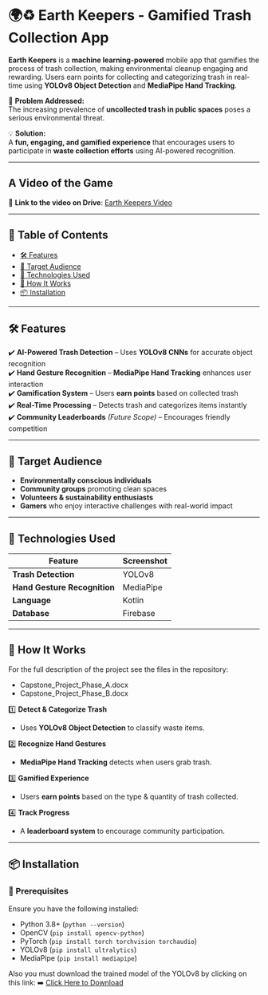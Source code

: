 # 🌍♻️ Earth Keepers - Gamified Trash Collection App

**Earth Keepers** is a **machine learning-powered** mobile app that gamifies the process of trash collection, making environmental cleanup engaging and rewarding. Users earn points for collecting and categorizing trash in real-time using **YOLOv8 Object Detection** and **MediaPipe Hand Tracking**.

🚀 **Problem Addressed:**  
The increasing prevalence of **uncollected trash in public spaces** poses a serious environmental threat.

💡 **Solution:**  
A **fun, engaging, and gamified experience** that encourages users to participate in **waste collection efforts** using AI-powered recognition.


---

## A Video of the Game

🔗 **Link to the video on Drive**: [Earth Keepers Video](https://drive.google.com/file/d/153BKVpO8u6qMvd_Xfvm-vfoBHvbb_BWf/view?usp=sharing
)

---

## 📜 Table of Contents
- [🛠 Features](#-features)
- [🎯 Target Audience](#-target-audience)
- [📸 Technologies Used](#-technologies-used)
- [🚀 How It Works](#-how-it-works)
- [📦 Installation](#-installation)

---

## 🛠 **Features**
✔️ **AI-Powered Trash Detection** – Uses **YOLOv8 CNNs** for accurate object recognition  
✔️ **Hand Gesture Recognition** – **MediaPipe Hand Tracking** enhances user interaction  
✔️ **Gamification System** – Users **earn points** based on collected trash  
✔️ **Real-Time Processing** – Detects trash and categorizes items instantly  
✔️ **Community Leaderboards** *(Future Scope)* – Encourages friendly competition  

---

## 🎯 **Target Audience**
- **Environmentally conscious individuals**
- **Community groups** promoting clean spaces
- **Volunteers & sustainability enthusiasts**
- **Gamers** who enjoy interactive challenges with real-world impact

---

## 📸 **Technologies Used**
| Feature  | Screenshot |
|----------|-----------|
| **Trash Detection** | YOLOv8 |
| **Hand Gesture Recognition** | MediaPipe |
| **Language** | Kotlin |
| **Database** | Firebase |

---

## 🚀 **How It Works**
For the full description of the project see the files in the repository:
- Capstone_Project_Phase_A.docx
- Capstone_Project_Phase_B.docx

1️⃣ **Detect & Categorize Trash**  
   - Uses **YOLOv8 Object Detection** to classify waste items.  

2️⃣ **Recognize Hand Gestures**  
   - **MediaPipe Hand Tracking** detects when users grab trash.

3️⃣ **Gamified Experience**  
   - Users **earn points** based on the type & quantity of trash collected.

4️⃣ **Track Progress** 
   - A **leaderboard system** to encourage community participation.

---

## 📦 **Installation**
### 🔹 Prerequisites
Ensure you have the following installed:
- Python 3.8+ (`python --version`)
- OpenCV (`pip install opencv-python`)
- PyTorch (`pip install torch torchvision torchaudio`)
- YOLOv8 (`pip install ultralytics`)
- MediaPipe (`pip install mediapipe`)

Also you must download the trained model of the YOLOv8 by clicking on this link: ➡️ [Click Here to Download](https://github.com/YOUR_USERNAME/YOUR_REPO/releases/latest/download/YOUR_FILE.zip)

